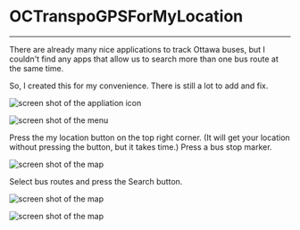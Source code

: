 OCTranspoGPSForMyLocation
=========================


----------------------------------------------------------------------

There are already many nice applications to track Ottawa buses, 
but I couldn't find any apps that allow us to search more than one bus route at the same time. 

So, I created this for my convenience. There is still a lot to add and fix.

![screen shot of the appliation icon](https://raw.github.com/Makkurokurosuke/OCTranspoGPSForMyLocation/master/screenshot/Screenshot_1.png)


![screen shot of the menu](https://raw.github.com/Makkurokurosuke/OCTranspoGPSForMyLocation/master/screenshot/Screenshot_2.png)


Press the my location button on the top right corner. (It will get your location without pressing the button, but it takes time.) Press a bus stop marker.

![screen shot of the map](https://raw.github.com/Makkurokurosuke/OCTranspoGPSForMyLocation/master/screenshot/Screenshot_3.png)

Select bus routes and press the Search button.

![screen shot of the map](https://raw.github.com/Makkurokurosuke/OCTranspoGPSForMyLocation/master/screenshot/Screenshot_4.png)


![screen shot of the map](https://raw.github.com/Makkurokurosuke/OCTranspoGPSForMyLocation/master/screenshot/Screenshot_5.png)
